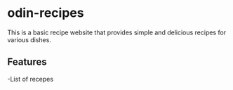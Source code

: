 # odin-recipes
This is a basic recipe website that provides simple and delicious recipes for various dishes.
## Features
-List of recepes
